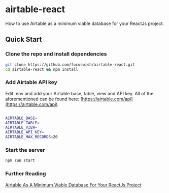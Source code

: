 # airtable-react
How to use Airtable as a minimum viable database for your ReactJs project.

## Quick Start

### Clone the repo and install dependencies

```bash
git clone https://github.com/focuswish/airtable-react.git
cd airtable-react && npm install
```

### Add Airtable API key

Edit .env and add your Airtable base, table, view and API key. All of the aforementioned can be found here: [https://airtable.com/api](https://airtable.com/api)

```bash

AIRTABLE_BASE=
AIRTABLE_TABLE=
AIRTABLE_VIEW=
AIRTABLE_API_KEY=
AIRTABLE_MAX_RECORDS=20

```

### Start the server

```bash
npm run start
```

### Further Reading

[Airtable As A Minimum Viable Database For Your ReactJs Project](http://www.automationfuel.com/airtable-reactjs/)


